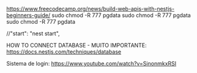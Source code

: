 https://www.freecodecamp.org/news/build-web-apis-with-nestjs-beginners-guide/
sudo chmod -R 777 pgdata
sudo chmod -R 777 pgdata
sudo chmod -R 777 pgdata

//"start": "nest start",

HOW TO CONNECT DATABASE - MUITO IMPORTANTE: 
https://docs.nestjs.com/techniques/database 

Sistema de login:
https://www.youtube.com/watch?v=SinonmkxRSI 
